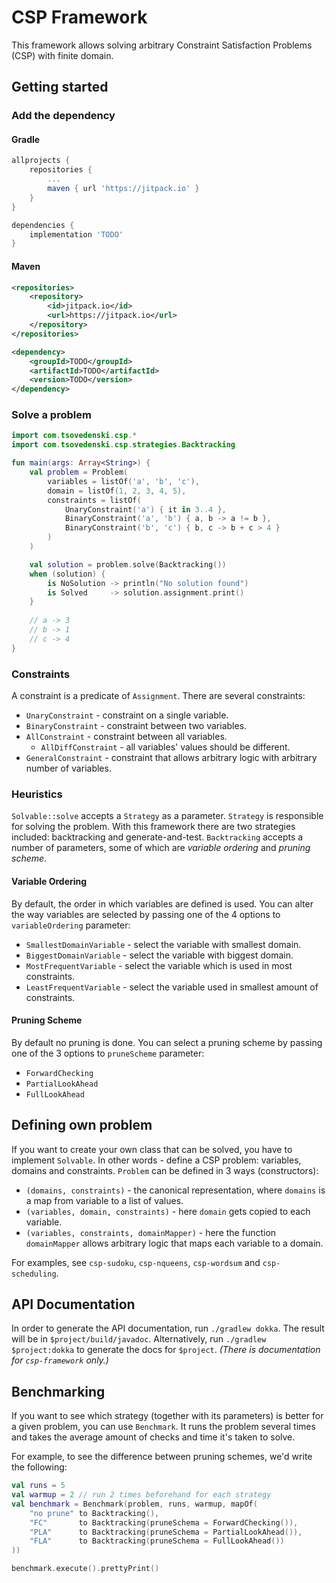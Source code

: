 CSP Framework
=============

This framework allows solving arbitrary Constraint Satisfaction Problems (CSP) with finite domain.

## Getting started

### Add the dependency

#### Gradle
```groovy
allprojects {
    repositories {
        ...
        maven { url 'https://jitpack.io' }
    }
}
```
```groovy
dependencies {
    implementation 'TODO'
}
```

#### Maven
```xml
<repositories>
    <repository>
        <id>jitpack.io</id>
        <url>https://jitpack.io</url>
    </repository>
</repositories>
```
```xml
<dependency>
    <groupId>TODO</groupId>
    <artifactId>TODO</artifactId>
    <version>TODO</version>
</dependency>
```

### Solve a problem
```kotlin
import com.tsovedenski.csp.*
import com.tsovedenski.csp.strategies.Backtracking

fun main(args: Array<String>) {
    val problem = Problem(
        variables = listOf('a', 'b', 'c'),
        domain = listOf(1, 2, 3, 4, 5),
        constraints = listOf(
            UnaryConstraint('a') { it in 3..4 },
            BinaryConstraint('a', 'b') { a, b -> a != b },
            BinaryConstraint('b', 'c') { b, c -> b + c > 4 }
        )
    )

    val solution = problem.solve(Backtracking())
    when (solution) {
        is NoSolution -> println("No solution found")
        is Solved     -> solution.assignment.print()
    }
    
    // a -> 3
    // b -> 1
    // c -> 4
}
```

### Constraints
A constraint is a predicate of `Assignment`.
There are several constraints:
* `UnaryConstraint` - constraint on a single variable.
* `BinaryConstraint` - constraint between two variables.
* `AllConstraint` - constraint between all variables.
    * `AllDiffConstraint` - all variables' values should be different.
* `GeneralConstraint` - constraint that allows arbitrary logic with arbitrary number of variables.

### Heuristics
`Solvable::solve` accepts a `Strategy` as a parameter.
`Strategy` is responsible for solving the problem.
With this framework there are two strategies included: backtracking and generate-and-test.
`Backtracking` accepts a number of parameters, some of which are _variable ordering_ and _pruning scheme_.

#### Variable Ordering
By default, the order in which variables are defined is used.
You can alter the way variables are selected by passing one of the 4 options to `variableOrdering` parameter:
* `SmallestDomainVariable` - select the variable with smallest domain.
* `BiggestDomainVariable` - select the variable with biggest domain.
* `MostFrequentVariable` - select the variable which is used in most constraints.
* `LeastFrequentVariable` - select the variable used in smallest amount of constraints.

#### Pruning Scheme
By default no pruning is done.
You can select a pruning scheme by passing one of the 3 options to `pruneScheme` parameter:
* `ForwardChecking`
* `PartialLookAhead`
* `FullLookAhead`



## Defining own problem
If you want to create your own class that can be solved, you have to implement `Solvable`.
In other words - define a CSP problem: variables, domains and constraints.
`Problem` can be defined in 3 ways (constructors):
* `(domains, constraints)` - the canonical representation, where `domains` is a map from variable to a list of values.
* `(variables, domain, constraints)` - here `domain` gets copied to each variable.
* `(variables, constraints, domainMapper)` - here the function `domainMapper` allows arbitrary logic that maps each variable to a domain.

For examples, see `csp-sudoku`, `csp-nqueens`, `csp-wordsum` and `csp-scheduling`.


## API Documentation
In order to generate the API documentation, run `./gradlew dokka`.
The result will be in `$project/build/javadoc`.
Alternatively, run `./gradlew $project:dokka` to generate the docs for `$project`.
_(There is documentation for `csp-framework` only.)_


## Benchmarking
If you want to see which strategy (together with its parameters) is better for a given problem, you can use `Benchmark`.
It runs the problem several times and takes the average amount of checks and time it's taken to solve.

For example, to see the difference between pruning schemes, we'd write the following:

```kotlin
val runs = 5
val warmup = 2 // run 2 times beforehand for each strategy
val benchmark = Benchmark(problem, runs, warmup, mapOf(
    "no prune" to Backtracking(),
    "FC"       to Backtracking(pruneSchema = ForwardChecking()),
    "PLA"      to Backtracking(pruneSchema = PartialLookAhead()),
    "FLA"      to Backtracking(pruneSchema = FullLookAhead())
))

benchmark.execute().prettyPrint()
```
